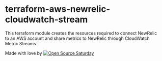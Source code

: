 # terraform-aws-newrelic-cloudwatch-stream
This terraform module creates the resources required to connect NewRelic to an AWS account and share metrics to NewRelic through CloudWatch Metric Streams

Made with love by [![Open Source Saturday](https://img.shields.io/badge/%E2%9D%A4%EF%B8%8F-open%20source%20saturday-F64060.svg)](https://www.meetup.com/it-IT/Open-Source-Saturday-Milano/)
